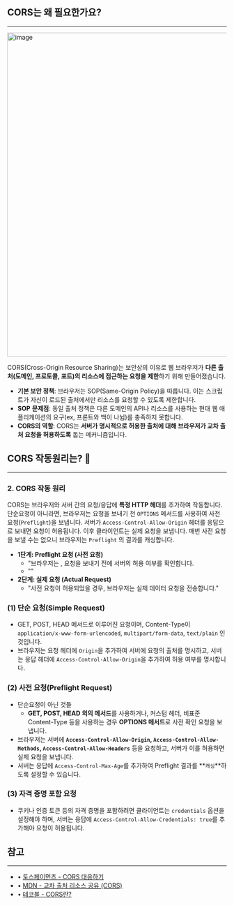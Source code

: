## **CORS는 왜 필요한가요?**

---
<img width="743" alt="image" src="https://github.com/user-attachments/assets/bfa06346-5715-4c9b-8cef-b7ce5fd342be" />

CORS(Cross-Origin Resource Sharing)는 보안상의 이유로 웹 브라우저가 **다른 출처(도메인, 프로토콜, 포트)의 리소스에 접근하는 요청을 제한**하기 위해 만들어졌습니다.

- **기본 보안 정책**: 브라우저는 SOP(Same-Origin Policy)을 따릅니다. 이는 스크립트가 자신이 로드된 출처에서만 리소스를 요청할 수 있도록 제한합니다.
- **SOP** **문제점**: 동일 출처 정책은 다른 도메인의 API나 리소스를 사용하는 현대 웹 애플리케이션의 요구(ex, 프론트와 백이 나뉨)를 충족하지 못합니다.
- **CORS의 역할**: CORS는 **서버가 명시적으로 허용한 출처에 대해 브라우저가 교차 출처 요청을 허용하도록** 돕는 메커니즘입니다.

## **CORS 작동원리는? 🤔**

---

### 2. **CORS 작동 원리**

CORS는 브라우저와 서버 간의 요청/응답에 **특정 HTTP 헤더**를 추가하여 작동합니다. 단순요청이 아니라면, 브라우저는 요청을 보내기 전 `OPTIONS` 메서드를 사용하여 사전 요청(`Preflight`)을 보냅니다. 서버가 `Access-Control-Allow-Origin` 헤더를 응답으로 보내면 요청이 허용됩니다. 이후 클라이언트는 실제 요청을 보냅니다.
매번 사전 요청을 보낼 수는 없으니 브라우저는 `Preflight` 의 결과를 캐싱합니다.

- **1단계: Preflight 요청 (사전 요청)**
    - "브라우저는 , 요청을 보내기 전에 서버의 허용 여부를 확인합니다.
    - ""
- **2단계: 실제 요청 (Actual Request)**
    - "사전 요청이 허용되었을 경우, 브라우저는 실제 데이터 요청을 전송합니다."

### (1) **단순 요청(Simple Request)**

- GET, POST, HEAD 메서드로 이루어진 요청이며, Content-Type이 `application/x-www-form-urlencoded`, `multipart/form-data`, `text/plain` 인 것입니다.
- 브라우저는 요청 헤더에 `Origin`을 추가하여 서버에 요청의 출처를 명시하고, 서버는 응답 헤더에 `Access-Control-Allow-Origin`을 추가하여 허용 여부를 명시합니다.

### (2) **사전 요청(Preflight Request)**

- 단순요청이 아닌 것들
    - **GET, POST, HEAD 외의 메서드**를 사용하거나, 커스텀 헤더, 비표준 Content-Type 등을 사용하는 경우 **OPTIONS 메서드**로 사전 확인 요청을 보냅니다.
- 브라우저는 서버에 **`Access-Control-Allow-Origin`, `Access-Control-Allow-Methods`, `Access-Control-Allow-Headers`** 등을 요청하고, 서버가 이를 허용하면 실제 요청을 보냅니다.
- 서버는 응답에 `Access-Control-Max-Age`를 추가하여 Preflight 결과를 **`캐싱`**하도록 설정할 수 있습니다.

### (3) **자격 증명 포함 요청**

- 쿠키나 인증 토큰 등의 자격 증명을 포함하려면 클라이언트는 `credentials` 옵션을 설정해야 하며, 서버는 응답에 `Access-Control-Allow-Credentials: true`를 추가해야 요청이 허용됩니다.

## 참고

---

- • [토스페이먼츠 - CORS 대응하기](https://docs.tosspayments.com/blog/payment-window-cors-error#%EA%B2%B0%EC%A0%9C%EC%B0%BD%EC%97%90%EC%84%9C-cors-%EB%8C%80%EC%9D%91%ED%95%98%EA%B8%B0)
- • [MDN - 교차 출처 리소스 공유 (CORS)](https://developer.mozilla.org/ko/docs/Web/HTTP/CORS)
- • [테코블 - CORS란?](https://tecoble.techcourse.co.kr/post/2020-07-18-cors/)
